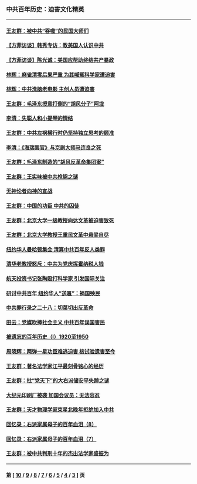 ### 中共百年历史：迫害文化精英
---
#### [王友群：被中共“吞噬”的民国大师们](../../pages/nf1176111/n13942620.md?03160430) 
#### [【方菲访谈】韩秀专访：教美国人认识中共](../../pages/nf1176111/n13821310.md?03160430) 
#### [【方菲访谈】陈光诚：美国应帮助终结共产暴政](../../pages/nf1176111/n13759521.md?03160430) 
#### [林辉：麻雀清零后果严重 为其喊冤科学家遭迫害](../../pages/nf1176111/n13746900.md?03160430) 
#### [林辉：中共洗脑老电影 主创人员遭迫害](../../pages/nf1176111/n13699437.md?03160430) 
#### [王友群：毛泽东授意打倒的“胡风分子”阿垅](../../pages/nf1176111/n13592541.md?03160430) 
#### [李清：失聪人和小提琴的情结](../../pages/nf1176111/n13459280.md?03160430) 
#### [王友群：中共左祸横行时仍坚持独立思考的顾准](../../pages/nf1176111/n13444722.md?03160430) 
#### [李清：《海瑞罢官》与京剧大师马连良之死](../../pages/nf1176111/n13412316.md?03160430) 
#### [王友群：毛泽东制造的“胡风反革命集团案”](../../pages/nf1176111/n13324909.md?03160430) 
#### [王友群：王实味被中共枪毙之谜](../../pages/nf1176111/n13307502.md?03160430) 
#### [无神论者向神的宣战](../../pages/nf1176111/n13281535.md?03160430) 
#### [王友群：中国的功臣 中共的囚徒](../../pages/nf1176111/n13291790.md?03160430) 
#### [王友群：北京大学一级教授向达文革被迫害致死](../../pages/nf1176111/n13150966.md?03160430) 
#### [王友群：北京大学教授王重民文革中悬梁自尽](../../pages/nf1176111/n13084645.md?03160430) 
#### [纽约华人曼哈顿集会 清算中共百年反人类罪](../../pages/nf1176111/n13084157.md?03160430) 
#### [清华老教授怒斥：中共为党庆挥霍纳税人钱](../../pages/nf1176111/n13071430.md?03160430) 
#### [航天投资书记张陶殴打科学家 引发国际关注](../../pages/nf1176111/n13069132.md?03160430) 
#### [研讨中共百年 纽约华人“送匾”：祸国殃民](../../pages/nf1176111/n13057367.md?03160430) 
#### [中共罪行录之二十八：切菜切出反革命](../../pages/nf1176111/n13030600.md?03160430) 
#### [田云：党媒吹捧社会主义 中共百年误国害民](../../pages/nf1176111/n13006682.md?03160430) 
#### [被遗忘的百年历史（I）1920至1950](../../pages/nf1176111/n12986411.md?03160430) 
#### [周晓辉：两弹一星功臣难逃迫害 核试验遗害至今](../../pages/nf1176111/n12974997.md?03160430) 
#### [王友群：著名法学家江平最刻骨铭心的经历](../../pages/nf1176111/n12970787.md?03160430) 
#### [王友群：批“党天下”的大右派储安平失踪之谜](../../pages/nf1176111/n12954229.md?03160430) 
#### [大纪元印刷厂被袭 加国会议员：无法容忍](../../pages/nf1176111/n12883028.md?03160430) 
#### [王友群：天才物理学家束星北晚年拒绝加入中共](../../pages/nf1176111/n12792913.md?03160430) 
#### [回忆录：右派家属母子的百年血泪（8）](../../pages/nf1176111/n12706196.md?03160430) 
#### [回忆录：右派家属母子的百年血泪（7）](../../pages/nf1176111/n12706191.md?03160430) 
#### [王友群：被中共判刑十年的杰出法学家盛振为](../../pages/nf1176111/n12706141.md?03160430) 

---
#### 第 [ [10](./10.md?03160430) / [9](./9.md?03160430) / [8](./8.md?03160430) / [7](./7.md?03160430) / [6](./6.md?03160430) / [5](./5.md?03160430) / [4](./4.md?03160430) / [3](./3.md?03160430) ] 页
